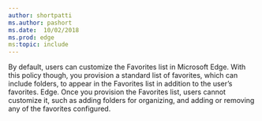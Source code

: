 ```yaml
---
author: shortpatti
ms.author: pashort
ms.date:  10/02/2018
ms.prod: edge
ms:topic: include
---
```


By default, users can customize the Favorites list in Microsoft Edge. With this policy though, you provision a standard list of favorites, which can include folders, to appear in the Favorites list in addition to the user’s favorites. Edge. Once you provision the Favorites list, users cannot customize it, such as adding folders for organizing, and adding or removing any of the favorites configured. 